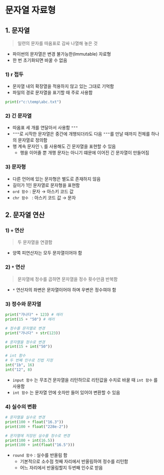 # 문자열 자료형

## 1. 문자열

> 일련의 문자를 따옴표로 감싸 나열해 놓은 것

- 파이썬의 문자열은 변경 불가능한(Immutable) 자료형
- 한 번 초기화되면 바꿀 수 없음

### 1) r 접두

- 문자열 내의 확장열을 적용하지 않고 있는 그대로 기억함
- 파일의 경로 문자열을 표기할 때 주로 사용함

```python
print(r"c:\temp\abc.txt")
```



### 2) 긴 문자열

- 따옴표 세 개를 연달아서 사용함 `"""`
- `"""`로 시작한 문자열은 중간에 개행되더라도 다음 `"""`를 만날 때까지 전체를 하나의 문자열로 정의함
- 행 계속 문자인 `\` 를 사용해도 긴 문자열을 표현할 수 있음
  - 행을 이어줄 뿐 개행 문자는 아니기 떄문에 이어진 긴 문자열이 만들어짐



### 3) 문자형

- 다른 언어에 있는 문자형은 별도로 존재하지 않음
- 길이가 1인 문자열로 문자형을 표현함
- `ord 함수` : 문자 → 아스키 코드 값
- `chr 함수 ` : 아스키 코드 값 → 문자



## 2. 문자열 연산

### 1) `+` 연산

> 두 문자열을 연결함

- 양쪽 피연산자는 모두 문자열이어야 함



### 2) `*` 연산

> 문자열에 정수를 곱하면 문자열을 정수 횟수만큼 반복함

- `*` 연산자의 좌변은 문자열이어야 하며 우변은 정수여야 함



### 3) 정수와 문자열

```python
print("가나다" + 123) # 에러
print(15 + "50") # 에러

# 정수를 문자열로 변경
print("가나다" + str(123))

# 문자열을 정수로 변경
print(15 + int("50"))

# int 함수
# 두 번째 인수로 진법 지정
int("1b", 16)
int("12", 8)
```

- `input 함수` 는 무조건 문자열을 리턴하므로 리턴값을 수치로 바꿀 때 `int 함수` 를 사용함
- `int 함수` 는 문자열 안에 숫자만 들어 있어야 변환할 수 있음



### 4) 실수의 변환

```python
# 문자열을 실수로 변경
print(100 + float("16.3"))
print(100 + float("228e-2"))

# 문자열에 저장된 실수를 정수로 변경
print(100 + int(16.5))
print(100 + int(float("16.5")))
```

- `round 함수` : 실수를 반올림 함
  - 기본적으로 소수점 첫째 자리에서 반올림하여 정수를 리턴함
  - 어느 자리에서 반올림할지 두번째 인수로 받음
